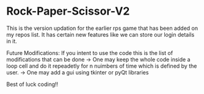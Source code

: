 # Rock-Paper-Scissor-V2
This is the version updation for the earlier rps game that has been added on my repos list. It has certain new features like we can store our login details in it. 

Future Modifications: If you intent to use the code this is the list of modifications that can be done -> One may keep the whole code inside a loop cell and do it repeadetly for n nuimbers of time which is defined by the user. -> One may add a gui using tkinter or pyQt libraries

Best of luck coding!!
